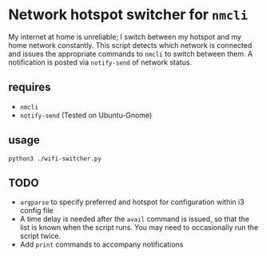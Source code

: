 # Network hotspot switcher for `nmcli`

My internet at home is unreliable; I switch between my hotspot and my home network constantly.
This script detects which network is connected and issues the appropriate commands to `nmcli` to switch between them.
A notification is posted via `notify-send` of network status.

## requires

 - `nmcli`
 - `notify-send` (Tested on Ubuntu-Gnome)

## usage

`python3 ./wifi-switcher.py`

## TODO

 - `argparse` to specify preferred and hotspot for configuration within i3 config file
 - A time delay is needed after the `avail` command is issued, so that the list is known when the script runs. You may need to occasionally run the script twice.
 - Add `print` commands to accompany notifications
